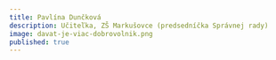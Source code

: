 ```yaml
---
title: Pavlína Dunčková 
description: Učiteľka, ZŠ Markušovce (predsedníčka Správnej rady)
image: davat-je-viac-dobrovolnik.png
published: true
---
```


